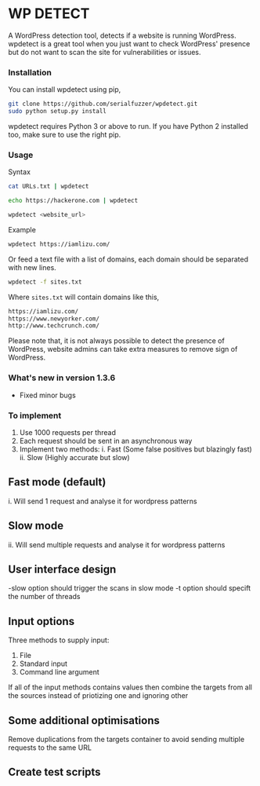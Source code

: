 # WP DETECT
A WordPress detection tool, detects if a website is running WordPress. wpdetect is a great tool when you just want to check WordPress' presence but do not want to scan the site for vulnerabilities or issues.  
### Installation
You can install wpdetect using pip,
```sh
git clone https://github.com/serialfuzzer/wpdetect.git
sudo python setup.py install
```
wpdetect requires Python 3 or above to run. If you have Python 2 installed too, make sure to use the right pip.

### Usage
Syntax

```sh
cat URLs.txt | wpdetect
```

```sh
echo https://hackerone.com | wpdetect
```


```sh
wpdetect <website_url>
```
Example
```sh
wpdetect https://iamlizu.com/
```
Or feed a text file with a list of domains, each domain should be separated with new lines.
```sh
wpdetect -f sites.txt
```
Where `sites.txt` will contain domains like this,
```sh
https://iamlizu.com/
https://www.newyorker.com/
http://www.techcrunch.com/
```

Please note that, it is not always possible to detect the presence of WordPress, website admins can take extra measures to remove sign of WordPress.

### What's new in version 1.3.6
* Fixed minor bugs


### To implement
1. Use 1000 requests per thread
2. Each request should be sent in an asynchronous way
3. Implement two methods: i. Fast (Some false positives but blazingly fast) ii. Slow (Highly accurate but slow)


Fast mode (default)
-------------

i. Will send 1 request and analyse it for wordpress patterns

Slow mode
------------

ii. Will send multiple requests and analyse it for wordpress patterns

User interface design 
-----------------------
-slow option should trigger the scans in slow mode
-t option should specift the number of threads

Input options
--------------

Three methods to supply input:
1. File
2. Standard input
3. Command line argument

If all of the input methods contains values then combine the targets from all the sources instead of priotizing one and ignoring other

Some additional optimisations
-------------------------------

Remove duplications from the targets container to avoid sending multiple requests to the same URL

Create test scripts
--------------------

